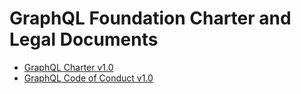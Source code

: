 # GraphQL Foundation Charter and Legal Documents

* [GraphQL Charter v1.0](CHARTER.md)
* [GraphQL Code of Conduct v1.0](CODE-OF-CONDUCT.md)
